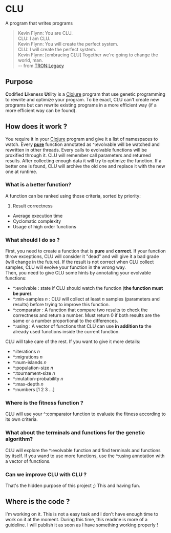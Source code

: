 # CLU
A program that writes programs


> Kevin Flynn: You are CLU.  
> CLU: I am CLU.  
> Kevin Flynn: You will create the perfect system.  
> CLU: I will create the perfect system.  
> Kevin Flynn: [embracing CLU] Together we're going to change the world, man.  
> -- from [TRON:Legacy](http://www.imdb.com/title/tt1104001/)


## Purpose

**C**odified **L**ikeness **U**tility is a [Clojure](http://clojure.org/) program that use genetic programming to rewrite and optimize your program. To be exact, CLU can't create new programs but can rewrite existing programs in a more efficient way (if a more efficient way can be found).

## How does it work ?

You require it in your [Clojure](http://clojure.org/) program and give it a list of namespaces to watch. Every [**pure**](https://en.wikipedia.org/wiki/Pure_function) function annotated as ^:evolvable will be watched and rewritten in other threads. Every calls to evolvable functions will be proxified through it. CLU will remember call parameters and returned results. After collecting enough data it will try to optimize the function. If a better one is found, CLU will archive the old one and replace it with the new one at runtime.

### What is a better function?
A function can be ranked using those criteria, sorted by priority:  

1. Result correctness
- Average execution time
- Cyclomatic complexity
- Usage of high order functions

### What should I do so ?

First, you need to create a function that is **pure** and **correct**. If your function throw exceptions, CLU will consider it "dead" and will give it a bad grade (will change in the future). If the result is not correct when CLU collect samples, CLU will evolve your function in the wrong way.  
Then, you need to give CLU some hints by annotating your evolvable functions:

- ^:evolvable : state if CLU should watch the function (**the function must be pure**).
- ^:min-samples *n* : CLU will collect at least *n* samples (parameters and results) before trying to improve this function.
- ^:comparator : A function that compare two results to check the correctness and return a number. Must return 0 if both results are the same or a number proportional to the differences.
- ^:using : A vector of functions that CLU can use **in addition to** the already used functions inside the current function.

CLU will take care of the rest. If you want to give it more details:

- ^:iterations *n*
- ^:migrations *n*
- ^:num-islands *n*
- ^:population-size *n*
- ^:tournament-size *n*
- ^:mutation-probability *n*
- ^:max-depth *n*
- ^:numbers [1 2 3 …]


### Where is the fitness function ?
CLU will use your ^:comparator function to evaluate the fitness according to its own criteria.

### What about the terminals and functions for the genetic algorithm?
CLU will explore the ^:evolvable function and find terminals and functions by itself.
If you wand to use more functions, use the ^:using annotation with a vector of functions.

### Can we improve CLU with CLU ?
That's the hidden purpose of this project ;) This and having fun.

## Where is the code ?
I'm working on it. This is not a easy task and I don't have enough time to work on it at the moment. During this time, this readme is more of a guideline. I will publish it as soon as I have something working properly !

